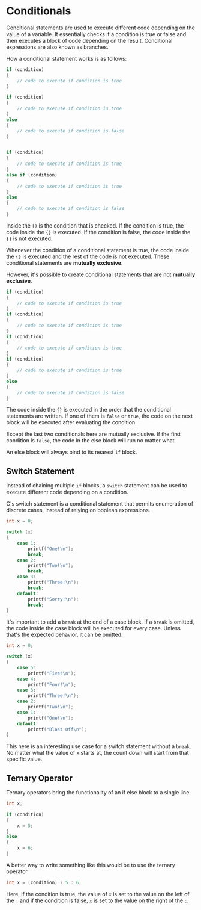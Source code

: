 # Conditionals

Conditional statements are used to execute different code depending on the value
of a variable. It essentially checks if a condition is true or false and then
executes a block of code depending on the result. Conditional expressions are
also known as branches.

How a conditional statement works is as follows:

```c
if (condition)
{
    // code to execute if condition is true
}

if (condition)
{
    // code to execute if condition is true
}
else
{
    // code to execute if condition is false
}


if (condition)
{
    // code to execute if condition is true
}
else if (condition)
{
    // code to execute if condition is true
}
else
{
    // code to execute if condition is false
}
```

Inside the `()` is the condition that is checked. If the condition is true, the
code inside the `{}` is executed. If the condition is false, the code inside
the `{}` is not executed.

Whenever the condition of a conditional statement is true, the code inside the
`{}` is executed and the rest of the code is not executed. These conditional
statements are **mutually exclusive**.

However, it's possible to create conditional statements that are not **mutually
exclusive**.

```c
if (condition)
{
    // code to execute if condition is true
}
if (condition)
{
    // code to execute if condition is true
}
if (condition)
{
    // code to execute if condition is true
}
if (condition)
{
    // code to execute if condition is true
}
else
{
    // code to execute if condition is false
}
```

The code inside the `{}` is executed in the order that the conditional
statements are written. If one of them is `false` or `true`, the code on the
next block will be executed after evaluating the condition.

Except the last two conditionals here are mutually exclusive. If the first
condition is `false`, the code in the else block will run no matter what.

An else block will always bind to its nearest `if` block.

## Switch Statement

Instead of chaining multiple `if` blocks, a `switch` statement can be used to
execute different code depending on a condition.

C's switch statement is a conditional statement that permits enumeration of
discrete cases, instead of relying on boolean expressions.

```c
int x = 0;

switch (x)
{
    case 1:
        printf("One!\n");
        break;
    case 2:
        printf("Two!\n");
        break;
    case 3:
        printf("Three!\n");
        break;
    default:
        printf("Sorry!\n");
        break;
}
```

It's important to add a `break` at the end of a case block. If a `break` is
omitted, the code inside the case block will be executed for every case. Unless
that's the expected behavior, it can be omitted.

```c
int x = 0;

switch (x)
{
    case 5:
        printf("Five!\n");
    case 4:
        printf("Four!\n");
    case 3:
        printf("Three!\n");
    case 2:
        printf("Two!\n");
    case 1:
        printf("One!\n");
    default:
        printf("Blast Off\n");
}
```

This here is an interesting use case for a switch statement without a `break`.
No matter what the value of `x` starts at, the count down will start from that
specific value.

## Ternary Operator

Ternary operators bring the functionality of an if else block to a single line.

```c
int x;

if (condition)
{
    x = 5;
}
else
{
    x = 6;
}
```

A better way to write something like this would be to use the ternary operator.

```c
int x = (condition) ? 5 : 6;
```

Here, if the condition is true, the value of `x` is set to the value on the left
of the `:` and if the condition is false, `x` is set to the value on the right
of the `:`.
